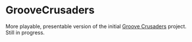 # GrooveCrusaders
More playable, presentable version of the initial [Groove Crusaders](https://github.com/urasurasuras/GrooveCrusaders_old) project.
Still in progress.
